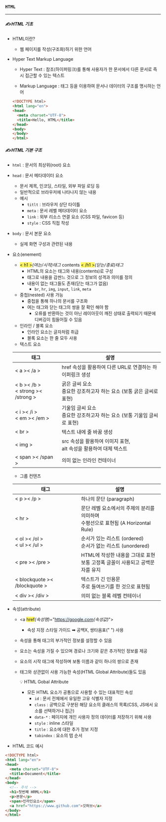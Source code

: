### `HTML`

***

##### ✍️ HTML 기초

- HTML이란?
  - 웹 페이지를 작성(구조화)하기 위한 언어

- Hyper Text Markup Language

  - Hyper Text : 참조(하이퍼링크)를 통해 사용자가 한 문서에서 다른 문서로 즉시 접근할 수 있는 텍스트

  - Markup Language : 태그 등을 이용하여 문서나 데이터의 구조를 명시하는 언어

  ```html
  <!DOCTYPE html>
  <html lang="en">
  <head>
    <meta charset="UTF-8">
    <title>Hello, HTML</title>
  </head>
  <body>
  </body>
  </html>
  ```

  





##### ✍️ HTML 기본 구조

- `html` : 문서의 최상위(root) 요소
- `head` : 문서 메타데이터 요소
  - 문서 제목, 인코딩, 스타일, 외부 파일 로딩 등
  - 일반적으로 브라우저에 나타나지 않는 내용
  - 예시
    - `titlt` : 브라우저 상단 타이틀
    - `meta` : 문서 레벨 메타데이터 요소
    - `link` : 외부 리소스 연결 요소 (CSS 파일, favicon 등)
    - `style` : CSS 직접 작성
- `body` : 문서 본문 요소
  - 실제 화면 구성과 관련된 내용

- 요소(enement)

  - <span style='background-color: #fff561'>< h1 ></span>*(여는/시작)태그* contents <span style='background-color: #fff561'>< /h1 ></span>*(닫는/종료)태그*
    - HTML의 요소는 태그와 내용(contents)로 구성
    - 태그로 내용을 감싼느 것으로 그 정보의 성격과 의미를 정의
    - 내용이 없는 태그들도 존재(닫는 태그가 없음)
      - `br`, `hr`, `img`, `input`, `link`, `meta`
  - 중첩(nested) 사용 가능
    - 중첩을 통해 하나의 문서를 구조화
    - 여는 태그와 닫는 태그의 쌍을 잘 확인 해야 함
      - 오류를 반환하는 것이 아닌 레이아웃이 깨진 상태로 출력되기 때문에 디버깅이 힘들어질 수 있음
  - 인라인 / 블록 요소
    - 인라인 요소는 글자처럼 취급
    - 블록 요소는 한 줄 모두 사용
  - 텍스트 요소

  | 태그                                 | 설명                                                         |
  | ------------------------------------ | ------------------------------------------------------------ |
  | < a >< /a >                          | href 속성을 활용하여 다른 URL로 연결하는 하이퍼링크 생성     |
  | < b >< /b ><br>< strong >< /strong > | 굵은 글씨 요소<br>중요한 강조하고자 하는 요소 (보통 굵은 글씨로 표현) |
  | < i >< /i ><br>< em >< /em >         | 기울임 글씨 요소<br>중요한 강조하고자 하는 요소 (보통 기울임 글씨로 표현) |
  | < br >                               | 텍스트 내에 줄 바꿈 생성                                     |
  | < img >                              | src 속성을 활용하여 이미지 표현,<br>alt 속성을 활용하여 대체 텍스트 |
  | < span >< /span >                    | 의미 없는 인라인 컨테이너                                    |

  - 그룹 컨텐츠

  | 태그                           | 설명                                                         |
  | ------------------------------ | ------------------------------------------------------------ |
  | < p >< /p >                    | 하나의 문단 (paragraph)                                      |
  | < hr >                         | 문단 레벨 요소에서의 주제의 분리를 의미하며<br>수평선으로 표현됨 (A Horizontal Rule) |
  | < ol >< /ol ><br>< ul >< /ul > | 순서가 있는 리스트 (ordered) <br/>순서가 없는 리스트 (unordered) |
  | < pre >< /pre >                | HTML에 작성한 내용을 그대로 표현<br>보통 고정폭 글꼴이 사용되고 공백문자를 유지 |
  | < blockquote >< /blockquote >  | 텍스트가 긴 인용문<br/>주로 들여쓰기를 한 것으로 표현됨      |
  | < div >< /div >                | 의미 없는 블록 레벨 컨테이너                                 |

- 속성(attribute)

  - <a <span style='background-color: #fff561'>href</span>*(속성명)*="<span style='background-color: #f1f8ff'>https://google.com</span>*(속성값)*"></a>

    - 속성 지정 스타일 가이드 ➡︎ 공백X, 쌍타옴표(" ") 사용

  - 속성을 통해 태그의 부가적인 정보를 설정할 수 있음

  - 요소는 속성을 가질 수 있으며 경로나 크기와 같은 추가적인 정보를 제공

  - 요소의 시작 태그에 작성하며 보통 이름과 같이 하나의 쌍으로 존재

  - 태그와 상관없이 사용 가능한 속성(HTML Global Attribute)들도 있음

    💡 HTML Gobal Attribute

    - 모든 HTML 요소가 공통으로 사용할 수 있는 대표적인 속성
      - `id` : 문서 전체에서 유일한 고유 식별자 지정
      - `class` : 공백으로 구분된 해당 요소의 클래스의 목록(CSS, JS에서 요소를 선택하거나 접근)
      - `data-*` : 페이지에 개인 사용자 정의 데이터를 저장하기 위해 사용
      - `style` : inline 스타일
      - `title` : 요소에 대한 추가 정보 지정
      - `tabindex` : 요소의 탭 순서

- HTML 코드 예시

```html
<!DOCTYPE html>
<html lang="en">
<head>
  <meta charset="UTF-8">
  <title>Document</title>
</head>
<body>
  <!-- 주석 -->
  <h1>첫번째 HRML</h1>
  <p>본문</p>
  <span>인라인요소</span>
  <a href="https://www.github.com">깃허브</a>
</body>
</html>
```

